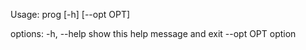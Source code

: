 Usage: prog [-h] [--opt OPT]

options:
  -h, --help  show this help message and exit
  --opt OPT   option
